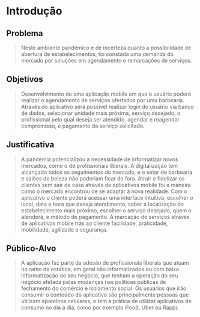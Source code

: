 # Introdução

## Problema
> Neste ambiente pandêmico e de incerteza quanto a possibilidade de 
> abertura de estabelecimentos, foi constada uma demanda do mercado por 
> soluções em agendamento e remarcações de serviços. 

## Objetivos

> Desenvolvimento de uma aplicação mobile em que o usuário poderá 
> realizar o agendamento de serviços ofertados por uma barbearia.
> Através do aplicativo será possível realizar login do usuário via 
> banco de dados, selecionar unidade mais próxima, serviço desejado,
> o profissional pelo qual deseja ser atendido, agendar e reagendar 
> compromisso, e pagamento da serviço solicitado.

## Justificativa

> A pandemia potencializou a necessidade de informatizar novos mercados, 
> como o de profissionais liberais. A digitalização tem alcançado todos 
> os seguimentos do mercado, e o setor de barbearia e salões de beleza 
> não poderiam ficar de fora. Atrair e fidelizar os clientes sem sair de 
> casa através de aplicativos mobile foi a maneira como o mercado 
> encontrou de se adaptar à nova realidade. Com o aplicativo o cliente 
> poderá acessar uma interface intuitiva, escolher o local, data e hora 
> que deseja atendimento, saber a localização do estabelecimento mais 
> próximo, escolher o serviço desejado, quem o atenderá, e método de 
> pagamento. A marcação de serviços através de aplicativos mobile trás ao 
> cliente facilidade, praticidade, mobilidade, agilidade e segurança.


## Público-Alvo

> A aplicação faz parte da adesão de profissionais liberais que atuam no 
> ramo de estética, em geral não informatizados ou com baixa
> informatização do seu negócio, que tenham a operação do seu negócio 
> afetada pelas mudanças nas políticas públicas de fechamento do
> comércio e isolamento social.
> Os usuários que irão consumir o conteúdo do aplicativo são 
> principalmente pessoas que utilizam aparelhos celulares, e tem a 
> prática de utilizar aplicativos de consumo no dia a dia, como por 
> exemplo iFood, Uber ou Rappi. 

